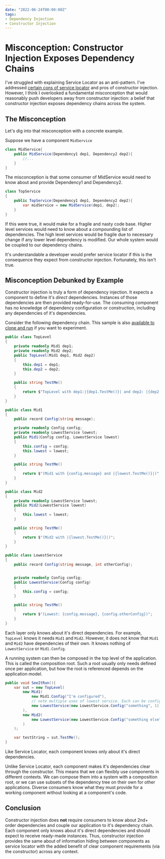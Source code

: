 ```yaml
---
date: "2022-06-24T00:00:00Z"
tags:
- Dependency Injection
- Constructor Injection
---
```


# Misconception: Constructor Injection Exposes Dependency Chains

I've struggled with explaining Service Locator as an anti-pattern. I've addressed [certain cons of service locator](../_posts/2021-03-12-Service-Locator-Hides-Circular-Dependencies.md) and pros of constructor injection. However, I think I overlooked a fundamental misconception that would reasonably push developers away from constructor injection: a belief that constructor injection exposes dependency chains across the system.

## The Misconception

Let's dig into that misconception with a concrete example.

Suppose we have a component `MidService`
```cs
class MidService{
    public MidService(Dependency1 dep1, Dependency2 dep2){
        //...
    }
}
```

The misconception is that some consumer of MidService would need to know about and provide Dependency1 and Dependency2.

```cs
class TopService
{
    public TopService(Dependency1 dep1, Dependency2 dep2){
        var midService = new MidService(dep1, dep2);
    }
}
```

If this were true, it would make for a fragile and nasty code base. Higher level services would need to know about a compounding list of dependencies. The high level services would be fragile due to necessary change if any lower level dependency is modified. Our whole system would be coupled to our dependency chains.

It's understandable a developer would prefer service locator if this is the consequence they expect from constructor injection. Fortunately, this isn't true.


## Misconception Debunked by Example

Constructor injection is truly a form of dependency injection. It expects a component to define it's *direct* dependencies. Instances of those dependencies are then provided ready-for-use. The consuming component has no knowledge of dependency configuration or construction, including any dependencies of it's dependencies.

Consider the following dependency chain. This sample is also [available to clone and run](https://github.com/farlee2121/DependencyInversionExample/blob/65ddb973949131b1367d143e791bd378331a062e/test/RecipeManagementService.Tests/SmallConstructorInjectionSample.cs) if you want to experiment.

```cs
public class TopLevel
{
    private readonly Mid1 dep1;
    private readonly Mid2 dep2;
    public TopLevel(Mid1 dep1, Mid2 dep2)
    {
        this.dep1 = dep1;
        this.dep2 = dep2;
    }

    public string TestMe()
    {
        return $"TopLevel with dep1:|{dep1.TestMe()}| and dep2: |{dep2.TestMe()}|";
    }
}

public class Mid1
{
    public record Config(string message);

    private readonly Config config;
    private readonly LowestService lowest;
    public Mid1(Config config, LowestService lowest)
    {
        this.config = config;
        this.lowest = lowest;
    }

    public string TestMe()
    {
        return $"(Mid1 with {config.message} and |{lowest.TestMe()}|)";
    }
}

public class Mid2
{
    private readonly LowestService lowest;
    public Mid2(LowestService lowest)
    {
        this.lowest = lowest;
    }

    public string TestMe()
    {
        return $"(Mid2 with |{lowest.TestMe()}|)";
    }
}

public class LowestService
{
    public record Config(string message, int otherConfig);


    private readonly Config config;
    public LowestService(Config config)
    {
        this.config = config;
    }

    public string TestMe()
    {
        return $"(Lowest: {config.message}, {config.otherConfig})";
    }
}
```

Each layer only knows about it's direct dependencies. For example, `TopLevel` knows it needs `Mid1` and `Mid2`. However, it does not know that `Mid1` and `Mid2` have dependencies of their own. It knows nothing of `LowestService` or `Mid1.Config`.

A running system can then be composed in the top level of the application. This is called the composition root. Such a root usually only needs defined once per application, but how the root is referenced depends on the application model. 

```cs
public void SeeItRun(){
    var sut = new TopLevel(
        new Mid1(
            new Mid1.Config("I'm configured"), 
            // note multiple uses of lowest service. Each can be configured differently
            new LowestService(new LowestService.Config("something", 1))
        ),
        new Mid2(
            new LowestService(new LowestService.Config("something else", 2))
        )
    );

    var testString = sut.TestMe();
}
```

Like Service Locator, each component knows only about it's direct dependencies.

Unlike Service Locator, each component makes it's dependencies clear through the constructor. This means that we can flexibly use components in different contexts. We can compose them into a system with a composition root, or we can use subsets of the dependency tree on their own for other applications. Diverse consumers know what they must provide for a working component without looking at a component's code.

## Conclusion

Constructor injection does **not** require consumers to know about 2nd+ order dependencies and couple our application to it's dependency chain. Each component only knows about it's direct dependencies and should expect to receive ready-made instances. Thus, constructor injection provides the same about of information hiding between components as service locator with the added benefit of clear component requirements (via the constructor) across any context.
